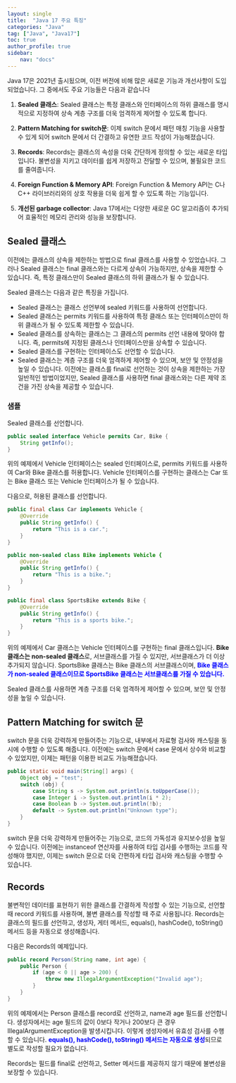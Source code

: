 ```yaml
---
layout: single
title:  "Java 17 주요 특징"
categories: "Java"
tag: ["Java", "Java17"]
toc: true
author_profile: true
sidebar:
    nav: "docs"
---
```



Java 17은 2021년 출시됬으며, 이전 버전에 비해 많은 새로운 기능과 개선사항이 도입되었습니다. 그 중에서도 주요 기능들은 다음과 같습니다

1. **Sealed 클래스**: Sealed 클래스는 특정 클래스와 인터페이스의 하위 클래스를 명시적으로 지정하여 상속 계층 구조를 더욱 엄격하게 제어할 수 있도록 합니다.

2. **Pattern Matching for switch문**: 이제 switch 문에서 패턴 매칭 기능을 사용할 수 있게 되어 switch 문에서 더 간결하고 유연한 코드 작성이 가능해졌습니다.

3. **Records**: Records는 클래스의 속성을 더욱 간단하게 정의할 수 있는 새로운 타입입니다. 불변성을 지키고 데이터를 쉽게 저장하고 전달할 수 있으며, 불필요한 코드를 줄여줍니다.

4. **Foreign Function & Memory API**: Foreign Function & Memory API는 C나 C++ 라이브러리와의 상호 작용을 더욱 쉽게 할 수 있도록 하는 기능입니다.

5. **개선된 garbage collector**: Java 17에서는 다양한 새로운 GC 알고리즘이 추가되어 효율적인 메모리 관리와 성능을 보장합니다.

## Sealed 클래스
이전에는 클래스의 상속을 제한하는 방법으로 final 클래스를 사용할 수 있었습니다. 그러나 Sealed 클래스는 final 클래스와는 다르게 상속이 가능하지만, 상속을 제한할 수 있습니다. 즉, 특정 클래스만이 Sealed 클래스의 하위 클래스가 될 수 있습니다.

Sealed 클래스는 다음과 같은 특징을 가집니다.

- Sealed 클래스는 클래스 선언부에 sealed 키워드를 사용하여 선언합니다.
- Sealed 클래스는 permits 키워드를 사용하여 특정 클래스 또는 인터페이스만이 하위 클래스가 될 수 있도록 제한할 수 있습니다.
- Sealed 클래스를 상속하는 클래스는 그 클래스의 permits 선언 내용에 맞아야 합니다. 즉, permits에 지정된 클래스나 인터페이스만을 상속할 수 있습니다.
- Sealed 클래스를 구현하는 인터페이스도 선언할 수 있습니다.
- Sealed 클래스는 계층 구조를 더욱 엄격하게 제어할 수 있으며, 보안 및 안정성을 높일 수 있습니다. 이전에는 클래스를 final로 선언하는 것이 상속을 제한하는 가장 일반적인 방법이었지만, Sealed 클래스를 사용하면 final 클래스와는 다른 제약 조건을 가진 상속을 제공할 수 있습니다.

### 샘플
Sealed 클래스를 선언합니다.
```java
public sealed interface Vehicle permits Car, Bike {
    String getInfo();
}
```
위의 예제에서 Vehicle 인터페이스는 sealed 인터페이스로, permits 키워드를 사용하여 Car와 Bike 클래스를 허용합니다. Vehicle 인터페이스를 구현하는 클래스는 Car 또는 Bike 클래스 또는 Vehicle 인터페이스가 될 수 있습니다.

다음으로, 허용된 클래스를 선언합니다.
```java
public final class Car implements Vehicle {
    @Override
    public String getInfo() {
        return "This is a car.";
    }
}

public non-sealed class Bike implements Vehicle {
    @Override
    public String getInfo() {
        return "This is a bike.";
    }
}

public final class SportsBike extends Bike {
    @Override
    public String getInfo() {
        return "This is a sports bike.";
    }
}
```
위의 예제에서 Car 클래스는 Vehicle 인터페이스를 구현하는 final 클래스입니다. **Bike 클래스는 non-sealed 클래스**로, 서브클래스를 가질 수 있지만, 서브클래스가 더 이상 추가되지 않습니다. SportsBike 클래스는 Bike 클래스의 서브클래스이며, <span style="color:blue">**Bike 클래스가 non-sealed 클래스이므로 SportsBike 클래스는 서브클래스를 가질 수 있습니다.**</span>

Sealed 클래스를 사용하면 계층 구조를 더욱 엄격하게 제어할 수 있으며, 보안 및 안정성을 높일 수 있습니다.


## Pattern Matching for switch 문
switch 문을 더욱 강력하게 만들어주는 기능으로, 내부에서 자료형 검사와 캐스팅을 동시에 수행할 수 있도록 해줍니다. 이전에는 switch 문에서 case 문에서 상수와 비교할 수 있었지만, 이제는 패턴을 이용한 비교도 가능해졌습니다.
```java
public static void main(String[] args) {
    Object obj = "test";
    switch (obj) {
        case String s -> System.out.println(s.toUpperCase());
        case Integer i -> System.out.println(i * 2);
        case Boolean b -> System.out.println(!b);
        default -> System.out.println("Unknown type");
    }
}
```
 switch 문을 더욱 강력하게 만들어주는 기능으로, 코드의 가독성과 유지보수성을 높일 수 있습니다. 이전에는 instanceof 연산자를 사용하여 타입 검사를 수행하는 코드를 작성해야 했지만, 이제는 switch 문으로 더욱 간편하게 타입 검사와 캐스팅을 수행할 수 있습니다.

## Records
불변적인 데이터를 표현하기 위한 클래스를 간결하게 작성할 수 있는 기능으로, 선언할 때 record 키워드를 사용하며, 불변 클래스를 작성할 때 주로 사용됩니다. Records는 클래스의 필드를 선언하고, 생성자, 게터 메서드, equals(), hashCode(), toString() 메서드 등을 자동으로 생성해줍니다.

다음은 Records의 예제입니다.
```java
public record Person(String name, int age) {
    public Person {
        if (age < 0 || age > 200) {
            throw new IllegalArgumentException("Invalid age");
        }
    }
}
```
위의 예제에서는 Person 클래스를 record로 선언하고, name과 age 필드를 선언합니다. 생성자에서는 age 필드의 값이 0보다 작거나 200보다 큰 경우 IllegalArgumentException을 발생시킵니다. 이렇게 생성자에서 유효성 검사를 수행할 수 있습니다. <span style="color:blue">**equals(), hashCode(), toString() 메서드는 자동으로 생성**</span>되므로 별도로 작성할 필요가 없습니다.

Records는 필드를 final로 선언하고, Setter 메서드를 제공하지 않기 때문에 불변성을 보장할 수 있습니다. 





